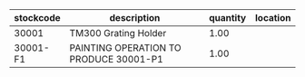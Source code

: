 |stockcode|description|quantity|location|
|---------|-----------|--------|--------|
|30001|TM300 Grating Holder|1.00||
|30001-F1|PAINTING OPERATION TO PRODUCE 30001-P1|1.00||
